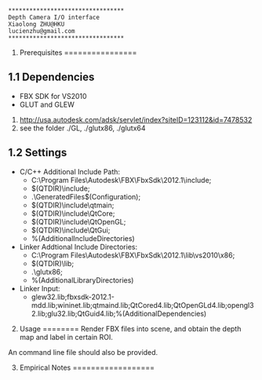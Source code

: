 	*********************************
	Depth Camera I/O interface
	Xiaolong ZHU@HKU
	lucienzhu@gmail.com
	*********************************

1. Prerequisites
================

1.1 Dependencies
------------------
* FBX SDK for VS2010
* GLUT and GLEW

1. http://usa.autodesk.com/adsk/servlet/index?siteID=123112&id=7478532
2. see the folder ./GL, ./glutx86, ./glutx64

1.2 Settings
--------------------
* C/C++ Additional Include Path: 
	* C:\Program Files\Autodesk\FBX\FbxSdk\2012.1\include;
	* $(QTDIR)\include;
	* .\GeneratedFiles\$(Configuration);
	* $(QTDIR)\include\qtmain;
	* $(QTDIR)\include\QtCore;
	* $(QTDIR)\include\QtOpenGL;
	* $(QTDIR)\include\QtGui;
	* %(AdditionalIncludeDirectories)
* Linker Addtional Include Directories:
	* C:\Program Files\Autodesk\FBX\FbxSdk\2012.1\lib\vs2010\x86;
	* $(QTDIR)\lib;
	* .\glutx86;
	* %(AdditionalLibraryDirectories)
* Linker Input:
	* glew32.lib;fbxsdk-2012.1-mdd.lib;wininet.lib;qtmaind.lib;QtCored4.lib;QtOpenGLd4.lib;opengl32.lib;glu32.lib;QtGuid4.lib;%(AdditionalDependencies)

2. Usage
========
Render FBX files into scene, and obtain the depth map and label in certain ROI.

An command line file should also be provided.

3. Empirical Notes
==================